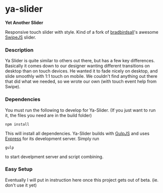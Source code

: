 # ya-slider

**Yet Another Slider**

Responsive touch slider with style. Kind of a fork of [bradbirdsall](https://github.com/bradbirdsall)'s awesome [SwipeJS](https://github.com/bradbirdsall/Swipe "Swipe") slider.

### Description

Ya Slider is quite similar to others out there, but has a few key differences. Basically it comes down to our designer wanting different transitions on desktop than on touch devices. He wanted it to fade nicely on desktop, and slide smoothly with 1:1 touch on mobile. We couldn't find anything out there that did what we needed, so we wrote our own (with touch event help from Swipe).

### Dependencies

You must run the following to develop for Ya-Slider. (If you just want to run it, the files you need are in the build folder)

`npm install`

This will install all dependencies. Ya-Slider builds with [GulpJS](http://gulpjs.com/) and uses [Express](http://expressjs.com/) for its development server.
Simply run

`gulp`

to start develpment server and script combining.

### Easy Setup

Eventually I will put in instruction here once this project gets out of beta. (ie. don't use it yet)
